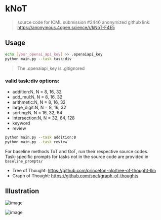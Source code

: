 # kNoT
> source code for ICML submission #2446
> anonymized github link:  https://anonymous.4open.science/r/kNoT-F4E5

## Usage

```bash
echo [your_openai_api_key] >> .openaiapi_key 
python main.py --task task:div
```
> The .openaiapi_key is .gitignored

### valid task:div options:
- addition:N, N = 8, 16, 32
- add_mul:N, N = 8, 16, 32
- arithmetic:N, N = 8, 16, 32
- large_digit:N, N = 8, 16, 32
- sorting:N, N = 16, 32, 64
- intersection:N, N = 32, 64, 128
- keyword
- review

```bash
python main.py --task addition:8
python main.py --task review
```

For baseline methods ToT and GoT, run their respective source codes. Task-specific prompts for tasks not in the source code are provided in `baseline_prompts/`
- Tree of Thought: https://github.com/princeton-nlp/tree-of-thought-llm
- Graph of Thought: https://github.com/spcl/graph-of-thoughts

## Illustration

![image](https://anonymous.4open.science/r/kNoT-5048/image/compare2.jpg)

![image](https://anonymous.4open.science/r/kNoT-5048/image/illustration2.jpg)

